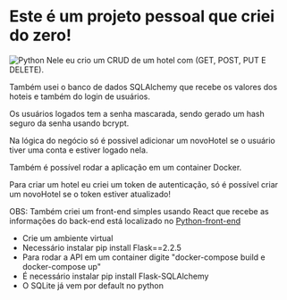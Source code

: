 # Este é um projeto pessoal que criei do zero!

![Python](https://img.shields.io/badge/python-3670A0?style=for-the-badge&logo=python&logoColor=ffdd54)
Nele eu crio um CRUD de um hotel com (GET, POST, PUT E DELETE).

Também usei o banco de dados SQLAlchemy que recebe os valores dos hoteis e também do login de usuários.

Os usuários logados tem a senha mascarada, sendo gerado um hash seguro da senha usando bcrypt.

Na lógica do negócio só é possivel adicionar um novoHotel se o usuário tiver uma conta e estiver logado nela.

Também é possível rodar a aplicação em um container Docker.

Para criar um hotel eu criei um token de autenticação, só é possível criar um novoHotel se o token estiver atualizado!

OBS: Também criei um front-end simples usando React que recebe as informações do back-end está localizado no [Python-front-end](https://github.com/luizhpferreira/front-end)
- Crie um ambiente virtual
- Necessário instalar pip install Flask==2.2.5
- Para rodar a API em um container digite "docker-compose build e docker-compose up"
- É necessário instalar pip install Flask-SQLAlchemy
- O SQLite já vem por default no python
